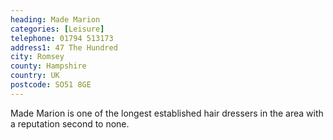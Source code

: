 ```yaml
---
heading: Made Marion
categories: [Leisure]
telephone: 01794 513173
address1: 47 The Hundred
city: Romsey
county: Hampshire
country: UK
postcode: SO51 8GE
---
```

Made Marion is one of the longest established hair dressers in the area with a reputation second to none.
